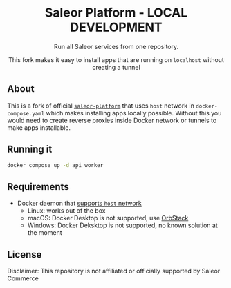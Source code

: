 <div align="center">
  <h1>Saleor Platform - LOCAL DEVELOPMENT</h1>
</div>

<div align="center">
  <p>Run all Saleor services from one repository.</p>
  <p>This fork makes it easy to install apps that are running on <code>localhost</code> without creating a tunnel</p>
</div>

## About

This is a fork of official [`saleor-platform`](https://github.com/saleor/saleor-platform) that uses `host` network in `docker-compose.yaml` which makes installing apps locally possible.
Without this you would need to create reverse proxies inside Docker network or tunnels to make apps installable.

## Running it

```bash
docker compose up -d api worker
```

## Requirements

- Docker daemon that [supports `host` network](https://docs.docker.com/network/host/)
  - Linux: works out of the box
  - macOS: Docker Desktop is not supported, use [OrbStack](https://orbstack.dev/)
  - Windows: Docker Deksktop is not supported, no known solution at the moment

## License

Disclaimer: This repository is not affiliated or officially supported by Saleor Commerce
